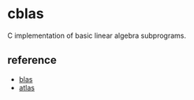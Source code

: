 # cblas

C implementation of basic linear algebra subprograms.

## reference

- [blas](http://www.netlib.org/blas/)
- [atlas](https://www.netlib.org/atlas/)
